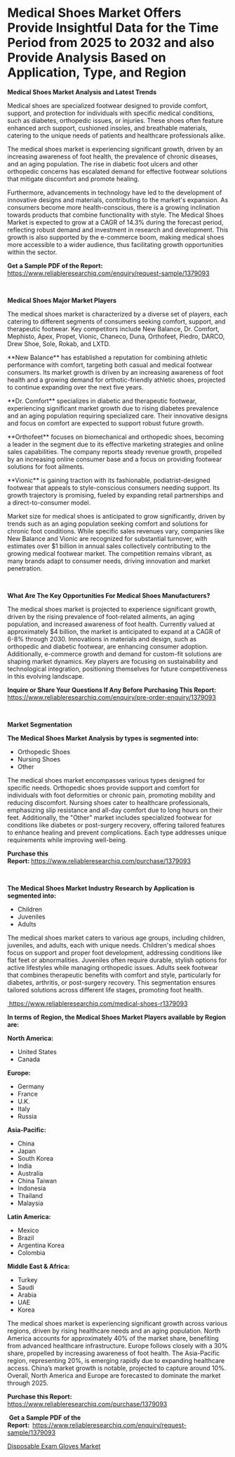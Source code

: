 <p><h1>Medical Shoes Market Offers Provide Insightful Data for the Time Period from 2025 to 2032 and also Provide Analysis Based on Application, Type, and Region</h1></p><p><strong>Medical Shoes Market Analysis and Latest Trends</strong></p>
<p><p>Medical shoes are specialized footwear designed to provide comfort, support, and protection for individuals with specific medical conditions, such as diabetes, orthopedic issues, or injuries. These shoes often feature enhanced arch support, cushioned insoles, and breathable materials, catering to the unique needs of patients and healthcare professionals alike.</p><p>The medical shoes market is experiencing significant growth, driven by an increasing awareness of foot health, the prevalence of chronic diseases, and an aging population. The rise in diabetic foot ulcers and other orthopedic concerns has escalated demand for effective footwear solutions that mitigate discomfort and promote healing.</p><p>Furthermore, advancements in technology have led to the development of innovative designs and materials, contributing to the market's expansion. As consumers become more health-conscious, there is a growing inclination towards products that combine functionality with style. The Medical Shoes Market is expected to grow at a CAGR of 14.3% during the forecast period, reflecting robust demand and investment in research and development. This growth is also supported by the e-commerce boom, making medical shoes more accessible to a wider audience, thus facilitating growth opportunities within the sector.</p></p>
<p><strong>Get a Sample PDF of the Report:&nbsp;</strong> <a href="https://www.reliableresearchiq.com/enquiry/request-sample/1379093?utm_campaign=2447&utm_medium=2&utm_source=Github&utm_content=ia&utm_term=15022025&utm_id=medical-shoes">https://www.reliableresearchiq.com/enquiry/request-sample/1379093</a></p>
<p>&nbsp;</p>
<p><strong>Medical Shoes Major Market Players</strong></p>
<p><p>The medical shoes market is characterized by a diverse set of players, each catering to different segments of consumers seeking comfort, support, and therapeutic footwear. Key competitors include New Balance, Dr. Comfort, Mephisto, Apex, Propet, Vionic, Chaneco, Duna, Orthofeet, Piedro, DARCO, Drew Shoe, Sole, Rokab, and LXTD.</p><p>**New Balance** has established a reputation for combining athletic performance with comfort, targeting both casual and medical footwear consumers. Its market growth is driven by an increasing awareness of foot health and a growing demand for orthotic-friendly athletic shoes, projected to continue expanding over the next five years.</p><p>**Dr. Comfort** specializes in diabetic and therapeutic footwear, experiencing significant market growth due to rising diabetes prevalence and an aging population requiring specialized care. Their innovative designs and focus on comfort are expected to support robust future growth.</p><p>**Orthofeet** focuses on biomechanical and orthopedic shoes, becoming a leader in the segment due to its effective marketing strategies and online sales capabilities. The company reports steady revenue growth, propelled by an increasing online consumer base and a focus on providing footwear solutions for foot ailments.</p><p>**Vionic** is gaining traction with its fashionable, podiatrist-designed footwear that appeals to style-conscious consumers needing support. Its growth trajectory is promising, fueled by expanding retail partnerships and a direct-to-consumer model.</p><p>Market size for medical shoes is anticipated to grow significantly, driven by trends such as an aging population seeking comfort and solutions for chronic foot conditions. While specific sales revenues vary, companies like New Balance and Vionic are recognized for substantial turnover, with estimates over $1 billion in annual sales collectively contributing to the growing medical footwear market. The competition remains vibrant, as many brands adapt to consumer needs, driving innovation and market penetration.</p></p>
<p>&nbsp;</p>
<p><strong>What Are The Key Opportunities For Medical Shoes Manufacturers?</strong></p>
<p><p>The medical shoes market is projected to experience significant growth, driven by the rising prevalence of foot-related ailments, an aging population, and increased awareness of foot health. Currently valued at approximately $4 billion, the market is anticipated to expand at a CAGR of 6-8% through 2030. Innovations in materials and design, such as orthopedic and diabetic footwear, are enhancing consumer adoption. Additionally, e-commerce growth and demand for custom-fit solutions are shaping market dynamics. Key players are focusing on sustainability and technological integration, positioning themselves for future competitiveness in this evolving landscape.</p></p>
<p><strong>Inquire or Share Your Questions If Any Before Purchasing This Report:</strong> <a href="https://www.reliableresearchiq.com/enquiry/pre-order-enquiry/1379093?utm_campaign=2447&utm_medium=2&utm_source=Github&utm_content=ia&utm_term=15022025&utm_id=medical-shoes">https://www.reliableresearchiq.com/enquiry/pre-order-enquiry/1379093</a></p>
<p>&nbsp;</p>
<p><strong>Market Segmentation</strong></p>
<p><strong>The Medical Shoes Market Analysis by types is segmented into:</strong></p>
<p><ul><li>Orthopedic Shoes</li><li>Nursing Shoes</li><li>Other</li></ul></p>
<p><p>The medical shoes market encompasses various types designed for specific needs. Orthopedic shoes provide support and comfort for individuals with foot deformities or chronic pain, promoting mobility and reducing discomfort. Nursing shoes cater to healthcare professionals, emphasizing slip resistance and all-day comfort due to long hours on their feet. Additionally, the "Other" market includes specialized footwear for conditions like diabetes or post-surgery recovery, offering tailored features to enhance healing and prevent complications. Each type addresses unique requirements while improving well-being.</p></p>
<p><strong>Purchase this Report:&nbsp;</strong><a href="https://www.reliableresearchiq.com/purchase/1379093?utm_campaign=2447&utm_medium=2&utm_source=Github&utm_content=ia&utm_term=15022025&utm_id=medical-shoes">https://www.reliableresearchiq.com/purchase/1379093</a></p>
<p>&nbsp;</p>
<p><strong>The Medical Shoes Market Industry Research by Application is segmented into:</strong></p>
<p><ul><li>Children</li><li>Juveniles</li><li>Adults</li></ul></p>
<p><p>The medical shoes market caters to various age groups, including children, juveniles, and adults, each with unique needs. Children's medical shoes focus on support and proper foot development, addressing conditions like flat feet or abnormalities. Juveniles often require durable, stylish options for active lifestyles while managing orthopedic issues. Adults seek footwear that combines therapeutic benefits with comfort and style, particularly for diabetes, arthritis, or post-surgery recovery. This segmentation ensures tailored solutions across different life stages, promoting foot health.</p></p>
<p><a href="https://www.reliableresearchiq.com/medical-shoes-r1379093?utm_campaign=2447&utm_medium=2&utm_source=Github&utm_content=ia&utm_term=15022025&utm_id=medical-shoes">&nbsp;https://www.reliableresearchiq.com/medical-shoes-r1379093</a></p>
<p><strong>In terms of Region, the Medical Shoes Market Players available by Region are:</strong></p>
<p>
    <p> <strong> North America: </strong>
        <ul>
            <li>United States</li>
            <li>Canada</li>
        </ul>
        </p> 
    <p> <strong> Europe: </strong>
        <ul>
            <li>Germany</li>
            <li>France</li>
            <li>U.K.</li>
            <li>Italy</li>
            <li>Russia</li>
        </ul>
        </p> 
    <p> <strong> Asia-Pacific: </strong>
        <ul>
            <li>China</li>
            <li>Japan</li>
            <li>South Korea</li>
            <li>India</li>
            <li>Australia</li>
            <li>China Taiwan</li>
            <li>Indonesia</li>
            <li>Thailand</li>
            <li>Malaysia</li>
        </ul>
        </p> 
    <p> <strong> Latin America: </strong>
        <ul>
            <li>Mexico</li>
            <li>Brazil</li>
            <li>Argentina Korea</li>
            <li>Colombia</li>
        </ul>
        </p> 
    <p> <strong> Middle East & Africa: </strong>
        <ul>
            <li>Turkey</li>
            <li>Saudi</li>
            <li>Arabia</li>
            <li>UAE</li>
            <li>Korea</li>
        </ul>
    </p>
    </p>
<p><p>The medical shoes market is experiencing significant growth across various regions, driven by rising healthcare needs and an aging population. North America accounts for approximately 40% of the market share, benefiting from advanced healthcare infrastructure. Europe follows closely with a 30% share, propelled by increasing awareness of foot health. The Asia-Pacific region, representing 20%, is emerging rapidly due to expanding healthcare access. China’s market growth is notable, projected to capture around 10%. Overall, North America and Europe are forecasted to dominate the market through 2025.</p></p>
<p><strong>Purchase this Report: </strong><a href="https://www.reliableresearchiq.com/purchase/1379093?utm_campaign=2447&utm_medium=2&utm_source=Github&utm_content=ia&utm_term=15022025&utm_id=medical-shoes">https://www.reliableresearchiq.com/purchase/1379093</a></p>
<p>&nbsp;<strong>Get a Sample PDF of the Report:&nbsp;&nbsp;</strong><a href="https://www.reliableresearchiq.com/enquiry/request-sample/1379093?utm_campaign=2447&utm_medium=2&utm_source=Github&utm_content=ia&utm_term=15022025&utm_id=medical-shoes">https://www.reliableresearchiq.com/enquiry/request-sample/1379093</a></p>
<p><strong></strong></p>
<p><p><a href="https://github.com/lisaeichler20775/Market-Research-Report-List-1/blob/main/disposable-exam-gloves-market.md?utm_campaign=2447&utm_medium=2&utm_source=Github&utm_content=ia&utm_term=15022025&utm_id=medical-shoes">Disposable Exam Gloves Market</a></p></p>